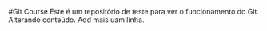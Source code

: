 #Git Course
Este é um repositório de teste para ver o funcionamento do Git.
Alterando conteúdo.
Add mais uam linha.
